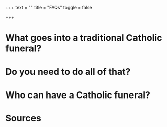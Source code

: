 +++
text = ""
title = "FAQs"
toggle = false

+++

# What goes into a traditional Catholic funeral? 

# Do you need to do all of that? 

# Who can have a Catholic funeral? 

# Sources 

[^1]: 

[^2]: 

[^3]: 

[^4]: 


